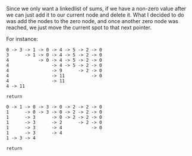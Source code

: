 Since we only want a linkedlist of sums, if we have a non-zero value after we can just add it to our current node and delete it. What I decided to do was add the nodes to the zero node, and once another zero node was reached, we just move the current spot to that next pointer.

For instance:
```
0 -> 3 -> 1 -> 0 -> 4 -> 5 -> 2 -> 0
3      -> 1 -> 0 -> 4 -> 5 -> 2 -> 0
4           -> 0 -> 4 -> 5 -> 2 -> 0
4                -> 4 -> 5 -> 2 -> 0
4                -> 9      -> 2 -> 0
4                -> 11          -> 0
4                -> 11
4 -> 11

return
```

```
0 -> 1 -> 0 -> 3 -> 0 -> 2 -> 2 -> 0
1      -> 0 -> 3 -> 0 -> 2 -> 2 -> 0
1      -> 3      -> 0 -> 2 -> 2 -> 0
1      -> 3      -> 2      -> 2 -> 0
1      -> 3      -> 4           -> 0
1      -> 3      -> 4
1 -> 3 -> 4

return
```

